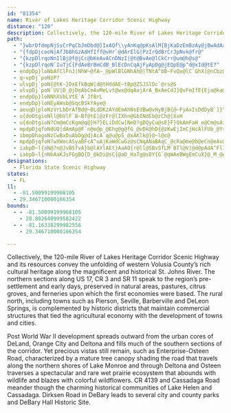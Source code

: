 ```yaml
---
id: "81354"
name: River of Lakes Heritage Corridor Scenic Highway
distance: "120"
description: Collectively, the 120-mile River of Lakes Heritage Corridor Scenic Highway and its resources convey the unfolding of western Volusia County’s rich cultural heritage along the magnificent and historical St. Johns River.
path:
  - "}wbrDfdmpNjSsCrPqCbJmDbd@}IxAQf\\yAnKq@pKsAlM{BjKaDzEmBzAy@jBwAdAa@dOqFdJeBdIsChPgG~GsCdYcKph@qSnl@mT|C_ArEcArqAgWjkBac@nL{E`d@aWvCuAxE}AvEy@pCS`lAqAzG[pDc@fCc@x~@oQbD}@lEsBfEyCzCgD|OkTtfAuzAxK}QzFaJxFqHbNkOrDsEdyHinK~G_KtCsFjBgE`AgC"
  - "{fdpDjcooN|AfJbBhGzAdHfIff@vHr`@dArElG|PzIrQdBrCrJpNvk@fr@"
  - "{kzpDlrqoNnIlBj@f@jCc@bKeAvACnDNzI|@t@BvAe@lCkCrr@um@h@s@"
  - "{kzpDlrqoN`IuTjC{FdAeBrBmCdB_BlEcDnCqAjFyApDg@jEQpE@p^d@xId@tE?"
  - endpDp}loNbAfClFnJ|NhW~@fA~_@pWlBlGNhAh@|TNtA^bB~FvOx@lC`GhX|@nCbz@Ozx@o@VIZkAGoWFsAPg@ZYx@YjDq@|JY|Dq@tCmAvImG|@g@hEaB`FyC|@WrB[hEEdBR~FrAtF~CxEtDrB~BfBrCjCfFr@rCBrB
  - q~vpDj`poNzP?
  - ulvpDj`poN{@tK~}DxEfkBqW|d@tHddAE~tBp@ZSJSlDc`@rs@S
  - ulvpDj`poN`UV|D_@jDeAbCmAvMeLvt@wx@dqAojArA_BxAeCdJ}QvFmIfE{Eja@ka@hC{Cxd@{p@`BeB
  - endpDp}loNNhXVbLVtE`A`JfBrL
  - endpDp}loNEyAWsb@SqcBSkYAye@
  - aeuqD|ploNzVrLbDrAfBd@~BLdDKzAYdEmAhNsEdBw@vHyBjB{@~FyAxIsDdDyB`]}YxCmBnDaBjCw@|Ey@pCOhlBkIjH_@rFe@jGeAjGcBzDyAtDeBnEeCnBmAba@iUnDgBhFsBhHsBvs@mK`F_@dJQ~f@HpFQjCa@vHkCn`@cW`UiOxG{DnGmCvFeBnFeAhe@uG`IqB`s@qXdQmFvl@qPfFiCpA{@`BwApNwNpDsCdW}PhEqCzC_B|Ag@bDm@vAKdEDbvBzEfFd@nDp@rFlBzDfB~DlCv`@|^dEdCjDlAbCl@bCX~Jx@ncAhHfEx@xC|@lClAnBpAtBbB`DdDzIrO`AnAbDpDjDfC`DxApDrAzFdAnEP~|@c@jARj@j@L~@BxB
  - u{doDtgioNll@bVlF`B~Bf@tE|@zFr@lIXhn@GbINdEb@zCh@|XxH
  - u{doDtgioN?Cm@mCcKgm@q@}H?}ELiDdCw[NeD?gDQyCu@sE}F}QkAmFaH_e@Cm@sAiJ_DaVd@aKCYf@{IPeAIaCOs@m@_BaHgIaBgCk@eB]mCOmFNoG@cU`W?rSzC^KXa@pAyHpA}KxByK`A{GFaAGgHzBwKdE}KjAkC~FoJlD{El@g@r@eAv@}Bx@}H^eG@mCQ{DTiR?{z@\uAl@kAhOcUn@eBXaBBsBaAoVe@mDCsAl@{p@NoCh@_El@yAfFyGhCsI|@uAdHwD`HSt@YhFuG~KiLb@_BbKuv@d@mFBsGGyaAKaAe@y@oCcCi@mAwCoIa@gB?wA|@oEh@kAjA}ArCuBhAeCNaAJ}AN}n@l@{AxBtArt@lr@bCrBzMhIjQfNne@lb@zb@d^nCjCrC~CxA|BxAxCjf@beArB|FnDnPbBvE`A`BnA|ArCfCtStK
  - mpdpDjqfoNdUQ|dAmAp@F`n@e@p_@Ehg@g@fG_@vDk@hD{@zKwEjImCjHcAlFUb_@Yrt@aCho@A~MFNKfeEJZLvI?hGLfCTzHbAbVbF`_B~YjD`@nGb@bX?vDFrF^n{@tMrLlBpFjA|DfA|WlKvn@nWNTnX~K
  - ibmpDhagoNzCwBxDuAbDg@d}AcA`q@u@pS_@xAKlk@}@~l@c@
  - mpdpDjqfoN?wXWocASyaBFcA^uAjKaWdCwGz@sCNqANaBAqC_@cRa@me@b@eCn@eAv@u@pAm@xNkDvSmDjBm@hAs@hAiAn@mAbCaIvCoM@S
  - iabpD~l{nN@?n@JvBSfvA}b@lAYlAEt}AaAO{r@ll@SBvSfLM`BTl@V|@d@pAdA^FlIMrKhAfUHGzERnRRxfATp\IpBgAvDMhABZdAxBRv@HvJBfY
  - iabpD~l{nNbAaKJsFGgBQ{D_@kDi@sC{@aD_HaTg@sDY{G`@qWAeBWgEmCuX}@_M_@gHu@kE
designations:
  - Florida State Scenic Highway
states:
  - FL
ll:
  - -81.50099199968105
  - 29.346710000166354
bounds:
  - - -81.50099199968105
    - 28.802640999582422
  - - -81.16338299982556
    - 29.346710000166354

---
```


Collectively, the 120-mile River of Lakes Heritage Corridor Scenic Highway and its resources convey the unfolding of western Volusia County’s rich cultural heritage along the magnificent and historical St. Johns River.  The northern sections along US 17, CR 3 and SR 11 speak to the region’s pre-settlement and early days, preserved in natural areas, pastures, citrus groves, and ferneries upon which the first economies were based.  The rural north, including towns such as Pierson, Seville, Barberville and DeLeon Springs, is complemented by historic districts that maintain commercial structures that tied the agricultural economy with the development of towns and cities.

Post World War II development spreads outward from the urban cores of DeLand, Orange City and Deltona and fills much of the southern sections of the corridor.  Yet precious vistas still remain, such as Enterprise-Osteen Road, characterized by a mature tree canopy shading the road that travels along the northern shores of Lake Monroe and through Deltona and Osteen traverses a spectacular and rare wet prairie ecosystem that abounds with wildlife and blazes with colorful wildflowers.  CR 4139 and Cassadaga Road meander though the charming historical communities of Lake Helen and Cassadaga.  Dirksen Road in DeBary leads to several city and county parks and DeBary Hall Historic Site.
